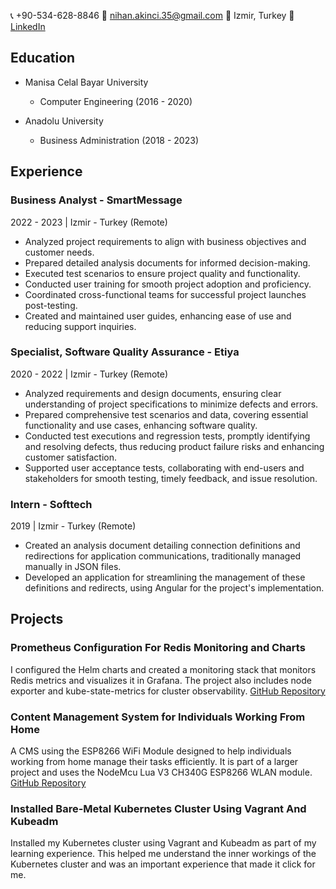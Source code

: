 📞 +90-534-628-8846 📧 nihan.akinci.35@gmail.com
📍 Izmir, Turkey 🔗 [LinkedIn](https://linkedin.com/in/nihanakinci)

## Education

- Manisa Celal Bayar University
  - Computer Engineering (2016 - 2020)
    
- Anadolu University
  - Business Administration (2018 - 2023)

## Experience

### Business Analyst - SmartMessage
2022 - 2023 | Izmir - Turkey (Remote)

- Analyzed project requirements to align with business objectives and customer needs.
- Prepared detailed analysis documents for informed decision-making.
- Executed test scenarios to ensure project quality and functionality.
- Conducted user training for smooth project adoption and proficiency.
- Coordinated cross-functional teams for successful project launches post-testing.
- Created and maintained user guides, enhancing ease of use and reducing support inquiries.

### Specialist, Software Quality Assurance - Etiya
2020 - 2022 | Izmir - Turkey (Remote)

- Analyzed requirements and design documents, ensuring clear understanding of project specifications to minimize defects and errors.
- Prepared comprehensive test scenarios and data, covering essential functionality and use cases, enhancing software quality.
- Conducted test executions and regression tests, promptly identifying and resolving defects, thus reducing product failure risks and enhancing customer satisfaction.
- Supported user acceptance tests, collaborating with end-users and stakeholders for smooth testing, timely feedback, and issue resolution.

### Intern - Softtech
2019 | Izmir - Turkey (Remote)

- Created an analysis document detailing connection definitions and redirections for application communications, traditionally managed manually in JSON files.
- Developed an application for streamlining the management of these definitions and redirects, using Angular for the project's implementation.
    
## Projects
### Prometheus Configuration For Redis Monitoring and Charts
I configured the Helm charts and created a monitoring stack that monitors Redis metrics and visualizes it in Grafana. The project also includes node exporter and kube-state-metrics for cluster observability.
[GitHub Repository](https://github.com/naknc/K8s-Monitoring-Stack-with-Helm)

### Content Management System for Individuals Working From Home
A CMS using the ESP8266 WiFi Module designed to help individuals working from home manage their tasks efficiently. It is part of a larger project and uses the NodeMcu Lua V3 CH340G ESP8266 WLAN module.
[GitHub Repository](https://github.com/naknc/CMS-for-Individuals-Working-From-Home-Using-ESP8266)

### Installed Bare-Metal Kubernetes Cluster Using Vagrant And Kubeadm
Installed my Kubernetes cluster using Vagrant and Kubeadm as part of my learning experience. This helped me understand the inner workings of the Kubernetes cluster and was an important experience that made it click for me.
